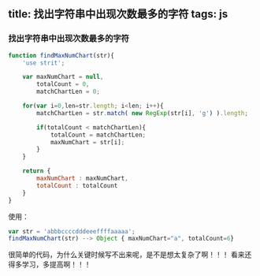 title: 找出字符串中出现次数最多的字符
tags: js
---

### 找出字符串中出现次数最多的字符
```javascript
function findMaxNumChart(str){
    'use strit';

    var maxNumChart = null,
        totalCount = 0,
        matchChartLen = 0;

    for(var i=0,len=str.length; i<len; i++){
        matchChartLen = str.match( new RegExp(str[i], 'g') ).length;

        if(totalCount < matchChartLen){
            totalCount = matchChartLen;
            maxNumChart = str[i];
        }
    }

    return {
        maxNumChart : maxNumChart,
        totalCount : totalCount
    }
}
```

使用：
```javascript
var str = 'abbbccccdddeeeffffaaaaa';
findMaxNumChart(str) --> Object { maxNumChart="a", totalCount=6}
```

很简单的代码，为什么关键时候写不出来呢，是不是想太复杂了啊！！！
看来还得多学习，多提高啊！！！

